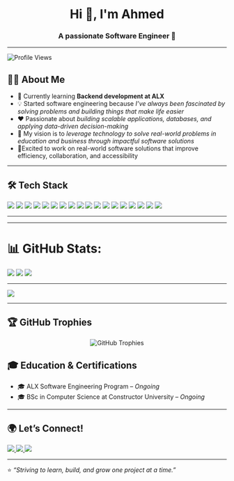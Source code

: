 <!-- Profile Header -->
<h1 align="center">Hi 👋, I'm Ahmed</h1>
<h3 align="center">A passionate Software Engineer  🚀</h3>

---
![Profile Views](https://komarev.com/ghpvc/?username=aabasimel&style=flat-square)



## 👨‍💻 About Me  
- 🌱 Currently learning **Backend development at ALX**  
- 💡 Started software engineering because *I’ve always been fascinated by solving problems and building things that make life easier*  
- ❤️ Passionate about *building scalable applications, databases, and applying data-driven decision-making*  
- 🎯 My vision is to *leverage technology to solve real-world problems in education and business through impactful software solutions*  
- 👀Excited to work on real-world software solutions that improve efficiency, collaboration, and accessibility

---

## 🛠️ Tech Stack  
<p align="left">
  <img src="https://img.shields.io/badge/Python-3776AB?style=for-the-badge&logo=python&logoColor=white" />
  <img src="https://img.shields.io/badge/JavaScript-F7DF1E?style=for-the-badge&logo=javascript&logoColor=black" />
  <img src="https://img.shields.io/badge/React-20232A?style=for-the-badge&logo=react&logoColor=61DAFB" />
  <img src="https://img.shields.io/badge/MySQL-4479A1?style=for-the-badge&logo=mysql&logoColor=white" />
  <img src="https://img.shields.io/badge/PostgreSQL-4169E1?style=for-the-badge&logo=postgresql&logoColor=white" />
  <img src="https://img.shields.io/badge/Node.js-43853D?style=for-the-badge&logo=node.js&logoColor=white" />
  <img src="https://img.shields.io/badge/HTML5-E34F26?style=for-the-badge&logo=html5&logoColor=white" />
  <img src="https://img.shields.io/badge/CSS3-1572B6?style=for-the-badge&logo=css3&logoColor=white" />
  <img src="https://img.shields.io/badge/C-00599C?style=for-the-badge&logo=c&logoColor=white" />
  <img src="https://img.shields.io/badge/C++-00599C?style=for-the-badge&logo=c%2B%2B&logoColor=white" />
  <img src="https://img.shields.io/badge/FastAPI-009688?style=for-the-badge&logo=fastapi&logoColor=white" />
  <img src="https://img.shields.io/badge/GraphQL-E10098?style=for-the-badge&logo=graphql&logoColor=white" />
  <img src="https://img.shields.io/badge/Django-092E20?style=for-the-badge&logo=django&logoColor=white" />
  <img src="https://img.shields.io/badge/PHP-777BB4?style=for-the-badge&logo=php&logoColor=white" />
  <img src="https://img.shields.io/badge/Java_SpringBoot-6DB33F?style=for-the-badge&logo=spring&logoColor=white" />
  <img src="https://img.shields.io/badge/Git-F05032?style=for-the-badge&logo=git&logoColor=white" />
  <img src="https://img.shields.io/badge/GitHub-181717?style=for-the-badge&logo=github&logoColor=white" />
  <img src="https://img.shields.io/badge/Git_Bash-000000?style=for-the-badge&logo=gnu-bash&logoColor=white" />
</p>



---


---
# 📊 GitHub Stats:
<!--![](https://github-readme-stats.vercel.app/api?username=aabasimel&theme=dark&hide_border=false&include_all_commits=false&count_private=false) <br/>
![](https://nirzak-streak-stats.vercel.app/?user=aabasimel&theme=dark&hide_border=false)
![](https://github-readme-stats.vercel.app/api/top-langs/?username=aabasimel&theme=dark&hide_border=false&include_all_commits=false&count_private=false&layout=compact)

---
[![](https://visitcount.itsvg.in/api?id=aabasimel&icon=0&color=0)](https://visitcount.itsvg.in)
-->
![](https://github-readme-stats.vercel.app/api?username=aabasimel&theme=dark&hide_border=false&include_all_commits=false&count_private=false)
![](https://nirzak-streak-stats.vercel.app/?user=aabasimel&theme=dark&hide_border=false)
![](https://github-readme-stats.vercel.app/api/top-langs/?username=aabasimel&theme=dark&hide_border=false&include_all_commits=false&count_private=false&layout=compact)

---
[![](https://visitcount.itsvg.in/api?id=aabasimel&icon=0&color=0)](https://visitcount.itsvg.in)

<!--<p align="center"> 
  <img src="https://github-readme-stats.vercel.app/api?username=aabasimel&show_icons=true&theme=radical" alt="GitHub Stats" />
  <img src="https://github-readme-streak-stats-eight.vercel.app/?user=aabasimel&theme=radical" alt="GitHub Streak" />
  <img src="https://github-readme-stats.vercel.app/api/top-langs/?username=aabasimel&show_icons=true&layout=compact&theme=radical" alt="Most Used Languages" /> 

</p>-->
---

## 🏆 GitHub Trophies
<p align="center">
  <img src="https://github-profile-trophy.vercel.app/?username=aabasimel&theme=radical&row=1&column=7" alt="GitHub Trophies" />
</p>

## 🎓 Education & Certifications  
- 🎓 ALX Software Engineering Program – *Ongoing*  
- 🎓 BSc in Computer Science at Constructor University – *Ongoing*  

---

## 🌍 Let’s Connect!  
<p align="left">
  <a href="https://www.linkedin.com/in/ahmed-abasimel-1948b3328/" target="blank">
    <img src="https://img.shields.io/badge/LinkedIn-0A66C2?style=for-the-badge&logo=linkedin&logoColor=white" />
  </a>
  <a href="mailto:abasimelahmed@gmail.com" target="blank">
    <img src="https://img.shields.io/badge/Gmail-D14836?style=for-the-badge&logo=gmail&logoColor=white" />
  </a>
  <a href="https://aabasimel.github.io/portfolio" target="blank">
    <img src="https://img.shields.io/badge/Portfolio-000000?style=for-the-badge&logo=About.me&logoColor=white" />
  </a>
</p>



<!-- Proudly created with GPRM ( https://gprm.itsvg.in ) -->



---

⭐️ *“Striving to learn, build, and grow one project at a time.”*
